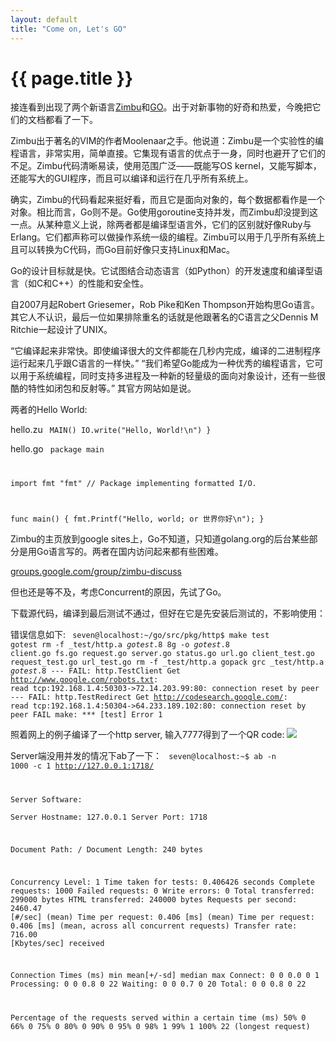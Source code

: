 ```yaml
---
layout: default
title: "Come on, Let's GO"
---
```


# {{ page.title }}

接连看到出现了两个新语言[Zimbu](http://groups.google.com/group/zimbu-discuss)和[GO](http://golang.org)。出于对新事物的好奇和热爱，今晚把它们的文档都看了一下。

Zimbu出于著名的VIM的作者Moolenaar之手。他说道：Zimbu是一个实验性的编程语言，非常实用，简单直接。它集现有语言的优点于一身，同时也避开了它们的不足。Zimbu代码清晰易读，使用范围广泛——既能写OS kernel，又能写脚本，还能写大的GUI程序，而且可以编译和运行在几乎所有系统上。

确实，Zimbu的代码看起来挺好看，而且它是面向对象的，每个数据都看作是一个对象。相比而言，Go则不是。Go使用goroutine支持并发，而Zimbu却没提到这一点。从某种意义上说，除两者都是编译型语言外，它们的区别就好像Ruby与Erlang。它们都声称可以做操作系统一级的编程。Zimbu可以用于几乎所有系统上且可以转换为C代码，而Go目前好像只支持Linux和Mac。

Go的设计目标就是快。它试图结合动态语言（如Python）的开发速度和编译型语言（如C和C++）的性能和安全性。

自2007月起Robert Griesemer，Rob Pike和Ken Thompson开始构思Go语言。其它人不认识，最后一位如果排除重名的话就是他跟著名的C语言之父Dennis M Ritchie一起设计了UNIX。

“它编译起来非常快。即使编译很大的文件都能在几秒内完成，编译的二进制程序运行起来几乎跟C语言的一样快。” “我们希望Go能成为一种优秀的编程语言，它可以用于系统编程，同时支持多进程及一种新的轻量级的面向对象设计，还有一些很酷的特性如闭包和反射等。” 其官方网站如是说。

两者的Hello World:

hello.zu
<code>
MAIN()
  IO.write("Hello, World!\n")
}
</code>

hello.go
<code>
package main

import fmt "fmt" // Package implementing formatted I/O.

func main() {
	fmt.Printf("Hello, world; or 世界你好\n");
} 
</code>

Zimbu的主页放到google sites上，Go不知道，只知道golang.org的后台某些部分是用Go语言写的。两者在国内访问起来都有些困难。

[groups.google.com/group/zimbu-discuss](http://groups.google.com/group/zimbu-discuss/browse_thread/thread/6fcd680b52288c55)

但也还是等不及，考虑Concurrent的原因，先试了Go。

下载源代码，编译到最后测试不通过，但好在它是先安装后测试的，不影响使用：

错误信息如下:
<code>
seven@localhost:~/go/src/pkg/http$ make test
gotest
rm -f _test/http.a _gotest_.8
8g -o _gotest_.8 client.go fs.go request.go server.go status.go url.go    client_test.go request_test.go url_test.go
rm -f _test/http.a
gopack grc _test/http.a _gotest_.8 
--- FAIL: http.TestClient
        Get http://www.google.com/robots.txt: read tcp:192.168.1.4:50303->72.14.203.99:80: connection reset by peer
--- FAIL: http.TestRedirect
        Get http://codesearch.google.com/: read tcp:192.168.1.4:50304->64.233.189.102:80: connection reset by peer
FAIL
make: *** [test] Error 1
</code>

照着网上的例子编译了一个http server, 输入7777得到了一个QR code:
<img src="http://chart.apis.google.com/chart?chs=300x300&cht=qr&choe=UTF-8&chl=7777" />

Server端没用并发的情况下ab了一下：
<code>
seven@localhost:~$ ab -n 1000 -c 1 http://127.0.0.1:1718/

Server Software:        
Server Hostname:        127.0.0.1
Server Port:            1718

Document Path:          /
Document Length:        240 bytes

Concurrency Level:      1
Time taken for tests:   0.406426 seconds
Complete requests:      1000
Failed requests:        0
Write errors:           0
Total transferred:      299000 bytes
HTML transferred:       240000 bytes
Requests per second:    2460.47 [#/sec] (mean)
Time per request:       0.406 [ms] (mean)
Time per request:       0.406 [ms] (mean, across all concurrent requests)
Transfer rate:          716.00 [Kbytes/sec] received

Connection Times (ms)
              min  mean[+/-sd] median   max
Connect:        0    0   0.0      0       1
Processing:     0    0   0.8      0      22
Waiting:        0    0   0.7      0      20
Total:          0    0   0.8      0      22

Percentage of the requests served within a certain time (ms)
  50%      0
  66%      0
  75%      0
  80%      0
  90%      0
  95%      0
  98%      1
  99%      1
 100%     22 (longest request)
</code>

